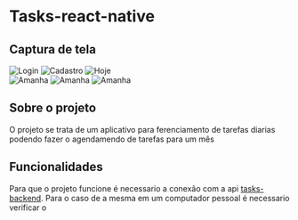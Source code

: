 # Tasks-react-native

## Captura de tela

![Login](./Captura_de_tela/login.jpeg)
![Cadastro](./Captura_de_tela/cadastro.jpeg)
![Hoje](./Captura_de_tela/hoje.jpeg)  
![Amanha](./Captura_de_tela/amanha.jpeg)
![Amanha](./Captura_de_tela/semana.jpeg)
![Amanha](.Captura_de_tela/../Captura_de_tela/mes.jpeg)


## Sobre o projeto
 
 O projeto se trata de um aplicativo para ferenciamento de tarefas diarias podendo fazer o agendamendo de tarefas para um mês

## Funcionalidades
 Para que o projeto funcione é necessario a conexão com a api [tasks-backend](https://github.com/thiagobonfim0310/tasks-backend). Para o caso de a mesma em um computador pessoal é necessario verificar o 